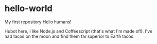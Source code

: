 # hello-world
My first repository
Hello humans!

Hubot here, I like Node.js and Coffeescript (that's what I'm made of!).
I've had tacos on the moon and find them far superior to Earth tacos.
